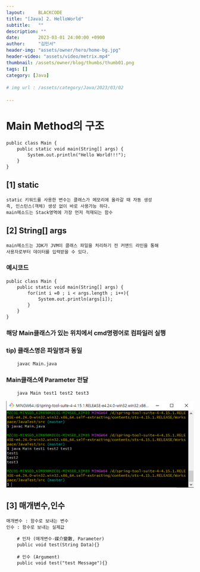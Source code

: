 ```yaml
---
layout:     BLACKCODE
title: "[Java] 2. HelloWorld"
subtitle:   ""
description: ""
date:       2023-03-01 24:00:00 +0900
author:     "김민서"
header-img: "assets/owner/hero/home-bg.jpg"
header-video: "assets/video/metrix.mp4"
thumbnail: /assets/owner/blog/thumbs/thumb01.png
tags: []
category: [Java]

# img url : /assets/category/Java/2023/03/02

---
```


# Main Method의 구조
```
public class Main {
    public static void main(String[] args) {
        System.out.println("Hello World!!!");
    }
}
```

## [1] static

    static 키워드를 사용한 변수는 클래스가 메모리에 올라갈 때 자동 생성 
    즉, 인스턴스(객체) 생성 없이 바로 사용가능 하다. 
    main메소드는 Stack영역에 가장 먼저 적재되는 함수

## [2] String[] args

    main메소드는 JDK가 JVM이 클래스 파일을 처리하기 전 커맨드 라인을 통해
    사용자로부터 데이터를 입력받을 수 있다.

### 예시코드
```
public class Main {
    public static void main(String[] args) {
        for(int i =0 ; i < args.length ; i++){
            System.out.println(args[i]);
        }
    }
}
```

### 해당 Main클래스가 있는 위치에서 cmd명령어로 컴파일러 실행
### tip) 클래스명은 파일명과 동일
```
    javac Main.java
```

### Main클래스에 Parameter 전달
```
    java Main test1 test2 test3
```

![img](/assets/category/Java/2023/03/02/img/02/1.PNG)

## [3] 매개변수,인수

    매개변수 : 함수로 보내는 변수
    인수 : 함수로 보내는 실제값

```
    # 인자 (매개변수-媒介變數, Parameter)
    public void test(String Data){}

    # 인수 (Argument)
    public void test("test Message"){}
```
